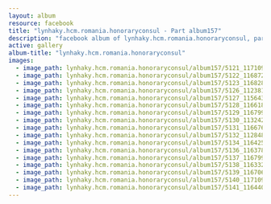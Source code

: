```yaml
---
layout: album
resource: facebook
title: "lynhaky.hcm.romania.honoraryconsul - Part album157"
description: "facebook album of lynhaky.hcm.romania.honoraryconsul, part album157."
active: gallery
album-title: "lynhaky.hcm.romania.honoraryconsul"
images:
  - image_path: lynhaky.hcm.romania.honoraryconsul/album157/5121_117109785_3363776206990558_3225754214720609490_n.jpg
  - image_path: lynhaky.hcm.romania.honoraryconsul/album157/5122_116872531_3363776186990560_6973712177130018325_n.jpg
  - image_path: lynhaky.hcm.romania.honoraryconsul/album157/5123_116828676_3363776183657227_8790874009439648838_n.jpg
  - image_path: lynhaky.hcm.romania.honoraryconsul/album157/5126_112381135_3361022783932567_7067649704542121396_n.jpg
  - image_path: lynhaky.hcm.romania.honoraryconsul/album157/5127_115643010_3361022750599237_194148612904337371_n.jpg
  - image_path: lynhaky.hcm.romania.honoraryconsul/album157/5128_116618647_3361022710599241_2269818703238672832_n.jpg
  - image_path: lynhaky.hcm.romania.honoraryconsul/album157/5129_116799610_3361022660599246_1835680670278526199_n.jpg
  - image_path: lynhaky.hcm.romania.honoraryconsul/album157/5130_113242778_3361022630599249_5853730094315805520_n.jpg
  - image_path: lynhaky.hcm.romania.honoraryconsul/album157/5131_116676132_3361022573932588_8819858305688328734_n.jpg
  - image_path: lynhaky.hcm.romania.honoraryconsul/album157/5132_112848467_3361022553932590_3300109770008640817_n.jpg
  - image_path: lynhaky.hcm.romania.honoraryconsul/album157/5134_116425002_3361022500599262_2088092636456658935_n.jpg
  - image_path: lynhaky.hcm.romania.honoraryconsul/album157/5136_116378072_3361022430599269_1477054769667538414_n.jpg
  - image_path: lynhaky.hcm.romania.honoraryconsul/album157/5137_116799222_3361022370599275_6603819058791119664_n.jpg
  - image_path: lynhaky.hcm.romania.honoraryconsul/album157/5138_116332293_3361022347265944_8513598968247404598_n.jpg
  - image_path: lynhaky.hcm.romania.honoraryconsul/album157/5139_116706768_3361022290599283_8331664087703159023_n.jpg
  - image_path: lynhaky.hcm.romania.honoraryconsul/album157/5140_117109084_3361022230599289_8015951014128840054_n.jpg
  - image_path: lynhaky.hcm.romania.honoraryconsul/album157/5141_116440262_3361022173932628_2746124930613939840_n.jpg
---
```


